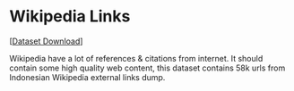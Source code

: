 # Wikipedia Links

[[Dataset Download](https://depia.wiki/files/wikipedia-links.tar.zst)]

Wikipedia have a lot of references & citations from internet. It should contain some high quality web content, this dataset contains 58k urls from Indonesian Wikipedia external links dump.

